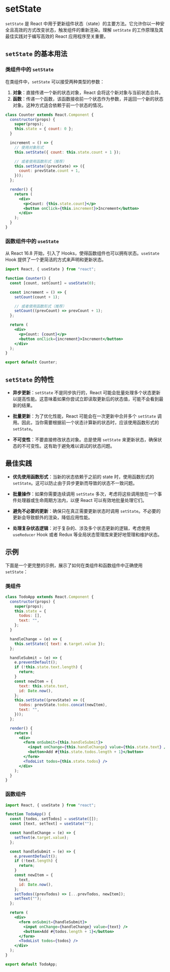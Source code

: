 # setState

`setState` 是 React 中用于更新组件状态（state）的主要方法。它允许你以一种安全且高效的方式改变状态，触发组件的重新渲染。理解 `setState` 的工作原理及其最佳实践对于编写高效的 React 应用程序至关重要。

## `setState` 的基本用法

### 类组件中的 `setState`

在类组件中，`setState` 可以接受两种类型的参数：

1. **对象**：直接传递一个新的状态对象，React 会将这个新对象与当前状态合并。
2. **函数**：传递一个函数，该函数接收前一个状态作为参数，并返回一个新的状态对象。这种方式适合依赖于前一个状态的情况。

```jsx
class Counter extends React.Component {
  constructor(props) {
    super(props);
    this.state = { count: 0 };
  }

  increment = () => {
    // 使用对象形式
    this.setState({ count: this.state.count + 1 });

    // 或者使用函数形式（推荐）
    this.setState((prevState) => ({
      count: prevState.count + 1,
    }));
  };

  render() {
    return (
      <div>
        <p>Count: {this.state.count}</p>
        <button onClick={this.increment}>Increment</button>
      </div>
    );
  }
}
```

### 函数组件中的 `useState`

从 React 16.8 开始，引入了 Hooks，使得函数组件也可以拥有状态。`useState` Hook 提供了一个更简洁的方式来声明和更新状态。

```jsx
import React, { useState } from "react";

function Counter() {
  const [count, setCount] = useState(0);

  const increment = () => {
    setCount(count + 1);

    // 或者使用函数形式（推荐）
    setCount((prevCount) => prevCount + 1);
  };

  return (
    <div>
      <p>Count: {count}</p>
      <button onClick={increment}>Increment</button>
    </div>
  );
}

export default Counter;
```

## `setState` 的特性

- **异步更新**：`setState` 不是同步执行的，React 可能会批量处理多个状态更新以提高性能。这意味着如果你尝试立即读取更新后的状态值，可能不会看到最新的结果。
- **批量更新**：为了优化性能，React 可能会在一次更新中合并多个 `setState` 调用。因此，当你需要根据前一个状态计算新的状态时，应该使用函数形式的 `setState`。

- **不可变性**：不要直接修改状态对象。总是使用 `setState` 来更新状态，确保状态的不可变性。这有助于避免难以调试的状态问题。

## 最佳实践

- **优先使用函数形式**：当新的状态依赖于之前的 state 时，使用函数形式的 `setState`。这可以防止由于异步更新而导致的状态不一致问题。
- **批量操作**：如果你需要连续调用 `setState` 多次，考虑将这些调用放在一个事件处理器或生命周期方法内，以便 React 可以有效地批量处理它们。

- **避免不必要的更新**：确保只在真正需要更新状态时调用 `setState`。不必要的更新会导致额外的渲染，降低应用性能。

- **处理复杂状态逻辑**：对于复杂的、涉及多个状态更新的逻辑，考虑使用 `useReducer` Hook 或者 Redux 等全局状态管理库来更好地管理和维护状态。

## 示例

下面是一个更完整的示例，展示了如何在类组件和函数组件中正确使用 `setState`：

### 类组件

```jsx
class TodoApp extends React.Component {
  constructor(props) {
    super(props);
    this.state = {
      todos: [],
      text: "",
    };
  }

  handleChange = (e) => {
    this.setState({ text: e.target.value });
  };

  handleSubmit = (e) => {
    e.preventDefault();
    if (!this.state.text.length) {
      return;
    }
    const newItem = {
      text: this.state.text,
      id: Date.now(),
    };
    this.setState((prevState) => ({
      todos: prevState.todos.concat(newItem),
      text: "",
    }));
  };

  render() {
    return (
      <div>
        <form onSubmit={this.handleSubmit}>
          <input onChange={this.handleChange} value={this.state.text} />
          <button>Add #{this.state.todos.length + 1}</button>
        </form>
        <TodoList todos={this.state.todos} />
      </div>
    );
  }
}
```

### 函数组件

```jsx
import React, { useState } from "react";

function TodoApp() {
  const [todos, setTodos] = useState([]);
  const [text, setText] = useState("");

  const handleChange = (e) => {
    setText(e.target.value);
  };

  const handleSubmit = (e) => {
    e.preventDefault();
    if (!text.length) {
      return;
    }
    const newItem = {
      text,
      id: Date.now(),
    };
    setTodos((prevTodos) => [...prevTodos, newItem]);
    setText("");
  };

  return (
    <div>
      <form onSubmit={handleSubmit}>
        <input onChange={handleChange} value={text} />
        <button>Add #{todos.length + 1}</button>
      </form>
      <TodoList todos={todos} />
    </div>
  );
}

export default TodoApp;
```
